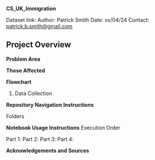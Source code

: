 **CS_UK_Immigration**

Dataset link:
Author: Patrick Smith
Date: xx/04/24
Contact: patrick.b.smith@gmail.com

**Project Overview**
-----------------------
**Problem Area**

**Those Affected**

**Flowchart**

1. Data Collection



**Repository Navigation Instructions**

Folders


**Notebook Usage Instructions**
Execution Order

Part 1:
Part 2:
Part 3:
Part 4:

**Acknowledgements and Sources**
